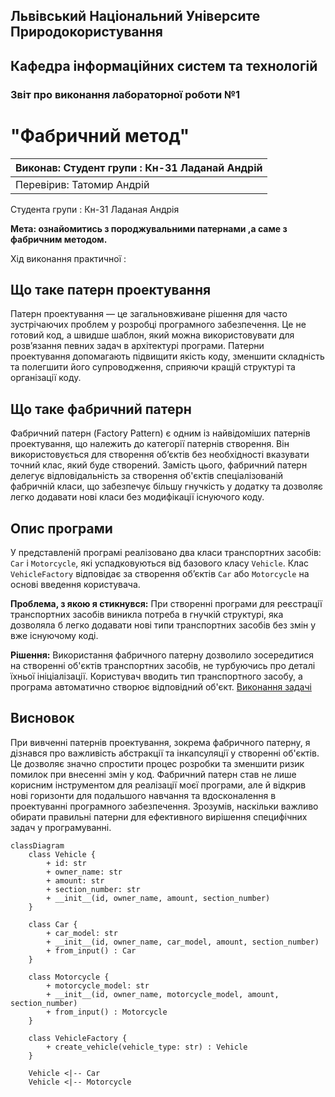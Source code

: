## Львівський Національний Університе Природокористування
## Кафедра інформаційних систем та технологій



### Звіт про виконання лабораторної роботи №1
# "Фабричний метод"

| Виконав: Студент групи : Кн-31 Ладанай Андрій |
|-----------------------------------------------|
| Перевірив: Татомир Андрій                     |

Студента групи : Кн-31 Ладаная Андрія

**Мета: ознайомитись з породжувальними патернами ,а саме з фабричним методом.**

Хід виконання практичної :

## Що таке патерн проектування

Патерн проектування — це загальновживане рішення для часто зустрічаючих проблем у розробці програмного забезпечення. Це не готовий код, а швидше шаблон, який можна використовувати для розв’язання певних задач в архітектурі програми. Патерни проектування допомагають підвищити якість коду, зменшити складність та полегшити його супроводження, сприяючи кращій структурі та організації коду.

## Що таке фабричний патерн

Фабричний патерн (Factory Pattern) є одним із найвідоміших патернів проектування, що належить до категорії патернів створення. Він використовується для створення об’єктів без необхідності вказувати точний клас, який буде створений. Замість цього, фабричний патерн делегує відповідальність за створення об'єктів спеціалізованій фабричній класи, що забезпечує більшу гнучкість у додатку та дозволяє легко додавати нові класи без модифікації існуючого коду.

## Опис програми

У представленій програмі реалізовано два класи транспортних засобів: `Car` і `Motorcycle`, які успадковуються від базового класу `Vehicle`. Клас `VehicleFactory` відповідає за створення об’єктів `Car` або `Motorcycle` на основі введення користувача. 

**Проблема, з якою я стикнувся:** 
При створенні програми для реєстрації транспортних засобів виникла потреба в гнучкій структурі, яка дозволяла б легко додавати нові типи транспортних засобів без змін у вже існуючому коді. 

**Рішення:** 
Використання фабричного патерну дозволило зосередитися на створенні об'єктів транспортних засобів, не турбуючись про деталі їхньої ініціалізації. Користувач вводить тип транспортного засобу, а програма автоматично створює відповідний об'єкт.
[Виконання задачі](fabric.py)
## Висновок

При вивченні патернів проектування, зокрема фабричного патерну, я дізнався про важливість абстракції та інкапсуляції у створенні об'єктів. Це дозволяє значно спростити процес розробки та зменшити ризик помилок при внесенні змін у код. Фабричний патерн став не лише корисним інструментом для реалізації моєї програми, але й відкрив нові горизонти для подальшого навчання та вдосконалення в проектуванні програмного забезпечення. Зрозумів, наскільки важливо обирати правильні патерни для ефективного вирішення специфічних задач у програмуванні.
```mermaid
classDiagram
    class Vehicle {
        + id: str
        + owner_name: str
        + amount: str
        + section_number: str
        + __init__(id, owner_name, amount, section_number)
    }

    class Car {
        + car_model: str
        + __init__(id, owner_name, car_model, amount, section_number)
        + from_input() : Car
    }

    class Motorcycle {
        + motorcycle_model: str
        + __init__(id, owner_name, motorcycle_model, amount, section_number)
        + from_input() : Motorcycle
    }

    class VehicleFactory {
        + create_vehicle(vehicle_type: str) : Vehicle
    }

    Vehicle <|-- Car
    Vehicle <|-- Motorcycle
